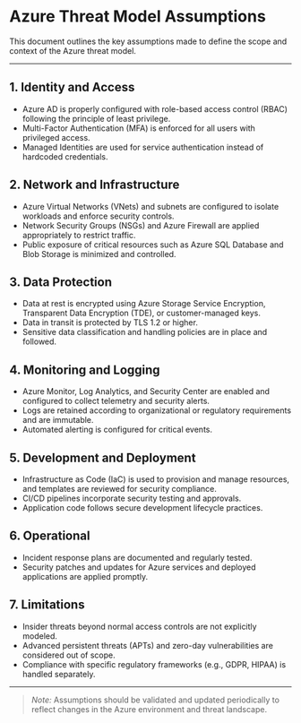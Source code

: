 # Azure Threat Model Assumptions

This document outlines the key assumptions made to define the scope and context of the Azure threat model.

---

## 1. Identity and Access

- Azure AD is properly configured with role-based access control (RBAC) following the principle of least privilege.  
- Multi-Factor Authentication (MFA) is enforced for all users with privileged access.  
- Managed Identities are used for service authentication instead of hardcoded credentials.  

## 2. Network and Infrastructure

- Azure Virtual Networks (VNets) and subnets are configured to isolate workloads and enforce security controls.  
- Network Security Groups (NSGs) and Azure Firewall are applied appropriately to restrict traffic.  
- Public exposure of critical resources such as Azure SQL Database and Blob Storage is minimized and controlled.

## 3. Data Protection

- Data at rest is encrypted using Azure Storage Service Encryption, Transparent Data Encryption (TDE), or customer-managed keys.  
- Data in transit is protected by TLS 1.2 or higher.  
- Sensitive data classification and handling policies are in place and followed.

## 4. Monitoring and Logging

- Azure Monitor, Log Analytics, and Security Center are enabled and configured to collect telemetry and security alerts.  
- Logs are retained according to organizational or regulatory requirements and are immutable.  
- Automated alerting is configured for critical events.

## 5. Development and Deployment

- Infrastructure as Code (IaC) is used to provision and manage resources, and templates are reviewed for security compliance.  
- CI/CD pipelines incorporate security testing and approvals.  
- Application code follows secure development lifecycle practices.

## 6. Operational

- Incident response plans are documented and regularly tested.  
- Security patches and updates for Azure services and deployed applications are applied promptly.

## 7. Limitations

- Insider threats beyond normal access controls are not explicitly modeled.  
- Advanced persistent threats (APTs) and zero-day vulnerabilities are considered out of scope.  
- Compliance with specific regulatory frameworks (e.g., GDPR, HIPAA) is handled separately.

---

> *Note:* Assumptions should be validated and updated periodically to reflect changes in the Azure environment and threat landscape.

